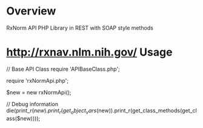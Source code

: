 Overview
========
RxNorm API PHP Library in REST with SOAP style methods

http://rxnav.nlm.nih.gov/ 
Usage
=====
// Base API Class
require 'APIBaseClass.php';

require 'rxNormApi.php';

$new = new rxNormApi();

// Debug information
die(print_r($new).print_r(get_object_vars($new)).print_r(get_class_methods(get_class($new))));

